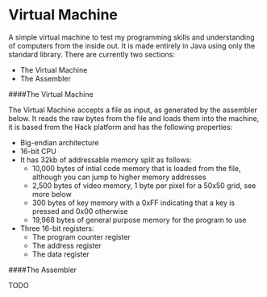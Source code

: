 Virtual Machine
=======

A simple virtual machine to test my programming skills and understanding of computers from the inside out. It is made entirely in Java using only the standard library. There are currently two sections:

- The Virtual Machine
- The Assembler

####The Virtual Machine

The Virtual Machine accepts a file as input, as generated by the assembler below. It reads the raw bytes from the file and loads them into the machine, it is based from the Hack platform and has the following properties:

- Big-endian architecture
- 16-bit CPU
- It has 32kb of addressable memory split as follows:
  - 10,000 bytes of intial code memory that is loaded from the file, although you can jump to higher memory addresses
  - 2,500 bytes of video memory, 1 byte per pixel for a 50x50 grid, see more below
  - 300 bytes of key memory with a 0xFF indicating that a key is pressed and 0x00 otherwise
  - 19,968 bytes of general purpose memory for the program to use
- Three 16-bit registers:
  - The program counter register
  - The address register
  - The data register

####The Assembler

TODO
